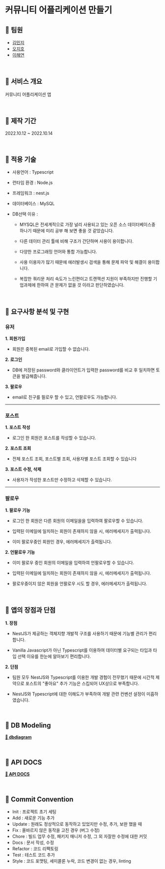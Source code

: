 # 커뮤니티 어플리케이션 만들기

## 📌 팀원

- [김민지](https://github.com/enddl3224)
- [오지호](https://github.com/jeehooh)
- [이해연](https://github.com/haeyeonleeee)

<br/>

## 📌 서비스 개요

커뮤니티 어플리케이션 앱

<br/>

## 📌 제작 기간

2022.10.12 ~ 2022.10.14

<br/>

## 📌 적용 기술

- 사용언어 : Typescript
- 런타임 환경 : Node.js
- 프레임워크 : nest.js
- 데이터베이스 : MySQL

- DB선택 이유 :

  - MYSQL은 전세계적으로 가장 널리 사용되고 있는 오픈 소스 데이터베이스중 하나기 때문에 미리 공부 해 보면 좋을 것 같았습니다.
  
  - 다른 데이터 관리 툴에 비해 구조가 간단하며 사용이 용이합니다.
  
  - 다양한 프로그래밍 언어와 통합 가능합니다.
  
  - 사용 이용자가 많기 때문에 에러발생시 검색을 통해 문제 파악 및 해결이 용이합니다.
  
  - 복잡한 쿼리문 처리 속도가 느린편이고 트랜잭션 지원이 부족하지만 진행할 기업과제에 한하여 큰 문제가 없을 것 이라고 판단하였습니다.

<br/>

## 📌 요구사항 분석 및 구현

### 유저

**1. 회원가입**

- 회원은 중복된 email로 가입할 수 없습니다.

**2. 로그인**

- DB에 저장된 password와 클라이언트가 입력한 password를 비교 후 일치하면 토큰을 발급해줍니다.

**3. 팔로우**

- email로 친구를 필로우 할 수 있고, 언팔로우도 가능합니다.

---

### 포스트

**1. 포스트 작성**

- 로그인 한 회원은 포스트를 작성할 수 있습니다.

**2. 포스트 조회**

- 전체 포스트 조회, 포스트별 조회, 사용자별 포스트 조회할 수 있습니다

**3. 포스트 수정, 삭제**

- 사용자가 작성한 포스트만 수정하고 삭제할 수 있습니다.

---

### 팔로우

**1. 팔로우 기능**

- 로그인 한 회원은 다른 회원의 이메일을을 입력하여 팔로우할 수 있습니다.

- 입력된 이메일에 일치하는 회원이 존재하지 않을 시, 에러메세지가 출력됩니다.

- 이미 팔로우중인 회원인 경우, 에러메세지가 출력됩니다.

**2. 언팔로우 기능**

- 이미 팔로우 중인 회원의 이메일을 입력하여 언팔로우할 수 있습니다.

- 입력된 이메일에 일치하는 회원이 존재하지 않을 시, 에러메세지가 출력됩니다.

- 팔로우중이지 않은 회원을 언팔로우 시도 할 경우, 에러메세지가 출력됩니다.

<br>

## 📌 앱의 장점과 단점

**1. 장점**

- NestJS가 제공하는 객체지향 개발적 구조를 사용하기 때문에 기능별 관리가 편리합니다.

- Vanilla Javascript가 아닌 Typescript를 이용하여 데이터별 요구되는 타입과 타입 선택 이유를 한눈에 알아보기 편리합니다.

**2. 단점**

- 팀원 모두 NestJS와 Typescript를 이용한 개발 경험이 전무했기 때문에 시간적 제약으로 포스트의 "좋아요" 추가 기능은 스킵되어 UX상으로 부족합니다.

- NestJS와 Typescript에 대한 이해도가 부족하여 개발 관련 컨벤션 설정이 미흡하였습니다.

<br/>

## 📌 DB Modeling

**[🔗 dbdiagram](https://dbdiagram.io/d/63452bedf0018a1c5fd9aa2e)**

<br>

## 📌 API DOCS

**[🔗 API DOCS]()**


<br/>

## 📌 Commit Convention

- Init : 프로젝트 초기 세팅
- Add : 새로운 기능 추가
- Update : 원래도 정상적으로 동작하고 있었지만 수정, 추가, 보완 했을 때
- Fix : 올바르지 않은 동작을 고친 경우 (버그 수정)
- Chore : 빌드 업무 수정, 패키지 매니저 수정, 그 외 자잘한 수정에 대한 커밋
- Docs : 문서 작성, 수정
- Refactor : 코드 리팩토링
- Test : 테스트 코드 추가
- Style : 코드 포맷팅, 세미콜론 누락, 코드 변경이 없는 경우, linting
